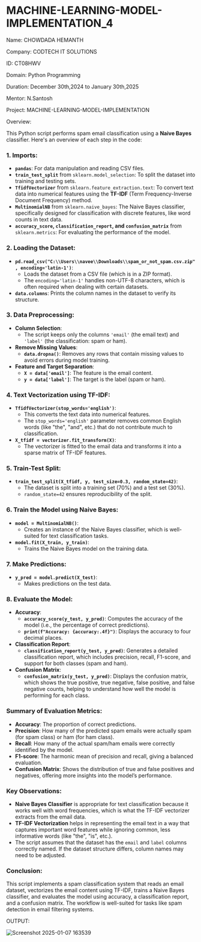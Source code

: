 # MACHINE-LEARNING-MODEL-IMPLEMENTATION_4

Name: CHOWDADA HEMANTH

Company: CODTECH IT SOLUTIONS

ID: CT08HWV

Domain: Python Programming

Duration: December 30th,2024 to January 30th,2025

Mentor: N.Santosh


Project: MACHINE-LEARNING-MODEL-IMPLEMENTATION

Overview:

This Python script performs spam email classification using a **Naive Bayes** classifier. Here's an overview of each step in the code:

### 1. **Imports:**
   - **`pandas`**: For data manipulation and reading CSV files.
   - **`train_test_split`** from `sklearn.model_selection`: To split the dataset into training and testing sets.
   - **`TfidfVectorizer`** from `sklearn.feature_extraction.text`: To convert text data into numerical features using the **TF-IDF** (Term Frequency-Inverse Document Frequency) method.
   - **`MultinomialNB`** from `sklearn.naive_bayes`: The Naive Bayes classifier, specifically designed for classification with discrete features, like word counts in text data.
   - **`accuracy_score`, `classification_report`, and `confusion_matrix`** from `sklearn.metrics`: For evaluating the performance of the model.

### 2. **Loading the Dataset**:
   - **`pd.read_csv("C:\\Users\\navee\\Downloads\\spam_or_not_spam.csv.zip", encoding='latin-1')`**: 
     - Loads the dataset from a CSV file (which is in a ZIP format).
     - The `encoding='latin-1'` handles non-UTF-8 characters, which is often required when dealing with certain datasets.
   - **`data.columns`**: Prints the column names in the dataset to verify its structure.

### 3. **Data Preprocessing**:
   - **Column Selection**:
     - The script keeps only the columns `'email'` (the email text) and `'label'` (the classification: spam or ham).
   - **Remove Missing Values**:
     - **`data.dropna()`**: Removes any rows that contain missing values to avoid errors during model training.
   - **Feature and Target Separation**:
     - **`X = data['email']`**: The feature is the email content.
     - **`y = data['label']`**: The target is the label (spam or ham).
   
### 4. **Text Vectorization using TF-IDF**:
   - **`TfidfVectorizer(stop_words='english')`**: 
     - This converts the text data into numerical features.
     - The `stop_words='english'` parameter removes common English words (like "the", "and", etc.) that do not contribute much to classification.
   - **`X_tfidf = vectorizer.fit_transform(X)`**: 
     - The vectorizer is fitted to the email data and transforms it into a sparse matrix of TF-IDF features.

### 5. **Train-Test Split**:
   - **`train_test_split(X_tfidf, y, test_size=0.3, random_state=42)`**:
     - The dataset is split into a training set (70%) and a test set (30%).
     - `random_state=42` ensures reproducibility of the split.

### 6. **Train the Model using Naive Bayes**:
   - **`model = MultinomialNB()`**: 
     - Creates an instance of the Naive Bayes classifier, which is well-suited for text classification tasks.
   - **`model.fit(X_train, y_train)`**: 
     - Trains the Naive Bayes model on the training data.

### 7. **Make Predictions**:
   - **`y_pred = model.predict(X_test)`**: 
     - Makes predictions on the test data.

### 8. **Evaluate the Model**:
   - **Accuracy**: 
     - **`accuracy_score(y_test, y_pred)`**: Computes the accuracy of the model (i.e., the percentage of correct predictions).
     - **`print(f"Accuracy: {accuracy:.4f}")`**: Displays the accuracy to four decimal places.
   - **Classification Report**:
     - **`classification_report(y_test, y_pred)`**: Generates a detailed classification report, which includes precision, recall, F1-score, and support for both classes (spam and ham).
   - **Confusion Matrix**:
     - **`confusion_matrix(y_test, y_pred)`**: Displays the confusion matrix, which shows the true positive, true negative, false positive, and false negative counts, helping to understand how well the model is performing for each class.

### Summary of Evaluation Metrics:
- **Accuracy**: The proportion of correct predictions.
- **Precision**: How many of the predicted spam emails were actually spam (for spam class) or ham (for ham class).
- **Recall**: How many of the actual spam/ham emails were correctly identified by the model.
- **F1-score**: The harmonic mean of precision and recall, giving a balanced evaluation.
- **Confusion Matrix**: Shows the distribution of true and false positives and negatives, offering more insights into the model’s performance.

### Key Observations:
- **Naive Bayes Classifier** is appropriate for text classification because it works well with word frequencies, which is what the TF-IDF vectorizer extracts from the email data.
- **TF-IDF Vectorization** helps in representing the email text in a way that captures important word features while ignoring common, less informative words (like "the", "is", etc.).
- The script assumes that the dataset has the `email` and `label` columns correctly named. If the dataset structure differs, column names may need to be adjusted.

### Conclusion:
This script implements a spam classification system that reads an email dataset, vectorizes the email content using TF-IDF, trains a Naive Bayes classifier, and evaluates the model using accuracy, a classification report, and a confusion matrix. The workflow is well-suited for tasks like spam detection in email filtering systems.

OUTPUT:

![Screenshot 2025-01-07 163539](https://github.com/user-attachments/assets/3d467a95-f7f6-47d7-83d0-69c94d3b97b7)

